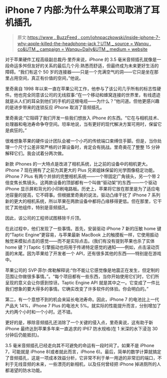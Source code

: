 # iPhone 7 内部:为什么苹果公司取消了耳机插孔

> 原文:[https://www . BuzzFeed . com/johnpaczkowski/inside-iphone-7-why-apple-killed-the-headphone-jack？UTM _ source = Wanqu . co&UTM _ campaign = Wanqu+Daily&UTM _ medium = website](https://www.buzzfeed.com/johnpaczkowski/inside-iphone-7-why-apple-killed-the-headphone-jack?utm_source=wanqu.co&utm_campaign=Wanqu+Daily&utm_medium=website)

对于苹果硬件工程高级副总裁丹·里乔来说，iPhone 的 3.5 毫米音频插孔就像是一段命运多舛但友好的关系的最后几个月:熟悉而舒适，但最终成为未来更好生活的障碍。“我们有这个 50 岁的连接器——只是一个充满空气的洞——它只是坐在那里占用空间，真正有价值的空间，”他说。

里奇奥自 1998 年以来一直在苹果公司工作，他参与了该公司几乎所有的标志性硬件。他也完全同意该公司的无线叙事:“在一个移动和蜂窝连接的世界里，有线遗迹就是从人们的耳朵到他们的手机的这根电缆——为什么？”他问道。但他更感兴趣的是进步带来的连锁反应 iPhone 取消了音频插孔。

里奇奥说:“它阻碍了我们开发一些我们想放入 iPhone 的东西。“它在与相机技术、处理器和电池寿命争夺空间。坦率地说，当有更好的现代解决方案可用时，保留它是疯狂的。”

很难想象苹果的硬件设计团队会被一个小巧的传统端口束缚住手脚。但是，当你处理一个尺寸公差非常严格的计算设备时，肯定会有挑战。里奇奥花了整整 15 分钟解释它们。我会试着分两次做。

新款 iPhones 的一大特点是改进了相机系统，比之前的设备中的相机更大。iPhone 7 现在拥有了之前为其更大的 Plus 兄弟姐妹保留的光学图像稳定功能。iPhone 7 Plus 有两个并排的完整相机系统——一个带固定广角镜头，另一个带 2 倍变焦长焦镜头。这两款设备的顶部都有一个叫做“驱动架”的东西——一个驱动 iPhone 显示屏和背光的小印刷电路板。历史上，苹果将它放在那里是为了适应电池容量的提高，它不碍事。但根据里奇奥的说法，驱动凸缘干扰了 iPhone 7 系列新的更大的相机系统，所以苹果在两款设备中都将凸缘移得更低。但在那里，它干扰了其他组件，特别是音频插孔。

因此，该公司的工程师试图移除千斤顶。

在此过程中，他们发现了一些事情。首先，安装驱动 iPhone 7 新的压敏 home 键的“Taptic Engine”更容易，与苹果最新 MacBook 上的触摸板一样，它使用振动触觉来模拟点击的感觉——而不是实际点击。(我们有没有提到苹果也杀了实体 home 键？)Taptic 引擎振动也将用于传递特定感觉的通知——例如，点击滚动页面的末尾。因为苹果给了开发者一个 API，还有很多其他的东西——特别是在游戏中。

苹果公司的 SVP·菲尔·席勒解释说:“你不能让它感觉像是地震正在发生，但定制的范围让你做很多事情。”。“每个项目都有一些东西，当你开始使用它们时，它们所呈现的意义会让你感到惊讶。Taptic Engine API 就是其中之一。它变成了一件比我们想象的要大得多的事情。它确实改变了许多软件的体验。你会明白的。”

第二，有一个意想不到的机会来延长电池寿命。因此，iPhone 7 的电池比上一代产品大 14%，iPhone 7 Plus 的电池大 5%。就实际的性能提升而言，分别增加了大约两个小时和一个小时。还不错。

更好的是，移除音频插孔还消除了一个关键的侵入点，里奇奥说，这有助于新 iPhone 最终达到苹果多年来一直追求的 IP67 防水规格(在 1 米深的水下浸泡 30 分钟后仍能抵抗)。

3.5 毫米音频插孔已经走向其不可避免的命运有一段时间了。如果不是 iPhone 7，可能就是 iPhone 8(或者就此而言，iPhone 6)。最后，简单的数学计算就搞定了音频插孔，这是一项成本效益分析，它非常不利于单一用途的非常旧的端口，不利于无线音频的未来，一些漂亮的新相机，以及任何曾经把 iPhone 掉进厕所的人都渴望的防水功能。